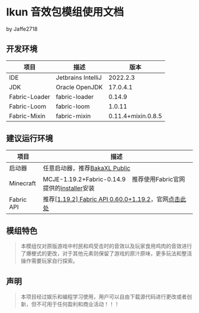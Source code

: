 # Ikun 音效包模组使用文档

<div>
    by Jaffe2718
</div>


## 开发环境

| 项目            | 描述                 | 版本                 |
| ------------- | ------------------ | ------------------ |
| IDE           | Jetbrains IntelliJ | 2022.2.3           |
| JDK           | Oracle OpenJDK     | 17.0.4.1           |
| Fabric-Loader | fabric-loader      | 0.14.9             |
| Fabric-Loom   | fabric-loom        | 1.0.11             |
| Fabric-Mixin  | fabric-mixin       | 0.11.4+mixin.0.8.5 |

## 建议运行环境

| 项目         | 描述                                                                                                                                                                             |
| ---------- | ------------------------------------------------------------------------------------------------------------------------------------------------------------------------------ |
| 启动器        | 任意启动器，推荐[BakaXL Public](https://www.bakaxl.com/)                                                                                                                               |
| Minecraft  | MCJE-1.19.2+Fabric-0.14.9    推荐使用Fabric官网提供的[installer](https://fabricmc.net/use/installer/)安装                                                                                 |
| Fabric API | 推荐[[1.19.2] Fabric API 0.60.0+1.19.2](https://www.curseforge.com/minecraft/mc-mods/fabric-api/files/3936024)，官网[点击此处](https://www.curseforge.com/minecraft/mc-mods/fabric-api) |

## 模组特色

> 本模组仅对原版游戏中村民和鸡受击时的音效以及玩家食用鸡肉的音效进行了爆梗式的更改，对于其他元素则保留了游戏的原汁原味，更多玩法和整活操作需要玩家自行探索。

## 声明

> 本项目经过娱乐和编程学习使用，用户可以自由下载源代码进行更改或者创新，但不可用于任何盈利和商业活动！！！
